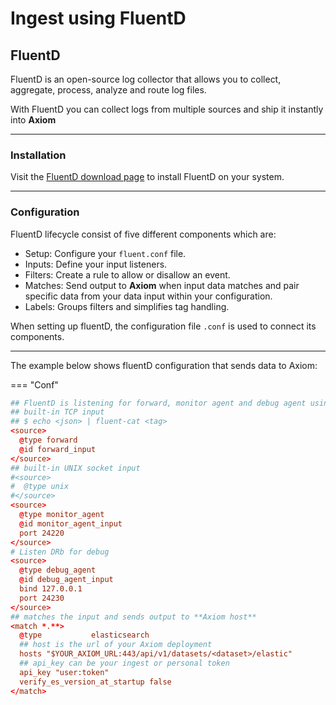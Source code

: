 <div class="axi-header">
  <h1>Ingest using FluentD</h1>
</div>

## FluentD

FluentD is an open-source log collector that allows you to collect, aggregate, process, analyze and route log files. 

With FluentD you can collect logs from multiple sources and ship it instantly into **Axiom**

---

### Installation

Visit the [FluentD download page](https://www.fluentd.org/download) to install FluentD on your system. 

---
### Configuration

FluentD lifecycle consist of five different components which are:

- Setup: Configure your `fluent.conf` file. 
- Inputs: Define your input listeners. 
- Filters: Create a rule to allow or disallow an event. 
- Matches: Send output to **Axiom** when input data matches and pair specific data from your data input within your configuration. 
- Labels:  Groups filters and simplifies tag handling. 

When setting up fluentD, the configuration file `.conf` is used to connect its components. 

---

The example below shows fluentD configuration that sends data to Axiom:

=== "Conf"

```conf
## FluentD is listening for forward, monitor agent and debug agent using the source element. 
## built-in TCP input
## $ echo <json> | fluent-cat <tag>
<source>
  @type forward
  @id forward_input
</source>
## built-in UNIX socket input
#<source>
#  @type unix
#</source>
<source>
  @type monitor_agent
  @id monitor_agent_input
  port 24220
</source>
# Listen DRb for debug
<source>
  @type debug_agent
  @id debug_agent_input
  bind 127.0.0.1
  port 24230
</source>
## matches the input and sends output to **Axiom host**
<match *.**>
  @type           elasticsearch
  ## host is the url of your Axiom deployment
  hosts "$YOUR_AXIOM_URL:443/api/v1/datasets/<dataset>/elastic"
  ## api_key can be your ingest or personal token
  api_key "user:token"
  verify_es_version_at_startup false
</match>
```